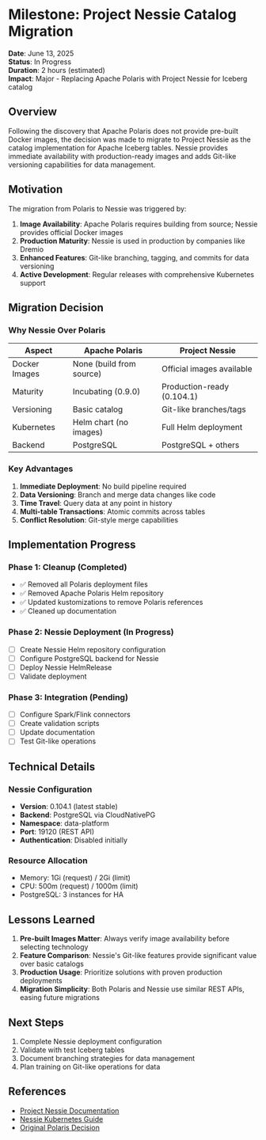 # Milestone: Project Nessie Catalog Migration

**Date**: June 13, 2025  
**Status**: In Progress  
**Duration**: 2 hours (estimated)  
**Impact**: Major - Replacing Apache Polaris with Project Nessie for Iceberg catalog

## Overview

Following the discovery that Apache Polaris does not provide pre-built Docker images, the decision was made to migrate to Project Nessie as the catalog implementation for Apache Iceberg tables. Nessie provides immediate availability with production-ready images and adds Git-like versioning capabilities for data management.

## Motivation

The migration from Polaris to Nessie was triggered by:
1. **Image Availability**: Apache Polaris requires building from source; Nessie provides official Docker images
2. **Production Maturity**: Nessie is used in production by companies like Dremio
3. **Enhanced Features**: Git-like branching, tagging, and commits for data versioning
4. **Active Development**: Regular releases with comprehensive Kubernetes support

## Migration Decision

### Why Nessie Over Polaris

| Aspect | Apache Polaris | Project Nessie |
|--------|---------------|----------------|
| Docker Images | None (build from source) | Official images available |
| Maturity | Incubating (0.9.0) | Production-ready (0.104.1) |
| Versioning | Basic catalog | Git-like branches/tags |
| Kubernetes | Helm chart (no images) | Full Helm deployment |
| Backend | PostgreSQL | PostgreSQL + others |

### Key Advantages

1. **Immediate Deployment**: No build pipeline required
2. **Data Versioning**: Branch and merge data changes like code
3. **Time Travel**: Query data at any point in history
4. **Multi-table Transactions**: Atomic commits across tables
5. **Conflict Resolution**: Git-style merge capabilities

## Implementation Progress

### Phase 1: Cleanup (Completed)
- ✅ Removed all Polaris deployment files
- ✅ Removed Apache Polaris Helm repository
- ✅ Updated kustomizations to remove Polaris references
- ✅ Cleaned up documentation

### Phase 2: Nessie Deployment (In Progress)
- [ ] Create Nessie Helm repository configuration
- [ ] Configure PostgreSQL backend for Nessie
- [ ] Deploy Nessie HelmRelease
- [ ] Validate deployment

### Phase 3: Integration (Pending)
- [ ] Configure Spark/Flink connectors
- [ ] Create validation scripts
- [ ] Update documentation
- [ ] Test Git-like operations

## Technical Details

### Nessie Configuration
- **Version**: 0.104.1 (latest stable)
- **Backend**: PostgreSQL via CloudNativePG
- **Namespace**: data-platform
- **Port**: 19120 (REST API)
- **Authentication**: Disabled initially

### Resource Allocation
- Memory: 1Gi (request) / 2Gi (limit)
- CPU: 500m (request) / 1000m (limit)
- PostgreSQL: 3 instances for HA

## Lessons Learned

1. **Pre-built Images Matter**: Always verify image availability before selecting technology
2. **Feature Comparison**: Nessie's Git-like features provide significant value over basic catalogs
3. **Production Usage**: Prioritize solutions with proven production deployments
4. **Migration Simplicity**: Both Polaris and Nessie use similar REST APIs, easing future migrations

## Next Steps

1. Complete Nessie deployment configuration
2. Validate with test Iceberg tables
3. Document branching strategies for data management
4. Plan training on Git-like operations for data

## References

- [Project Nessie Documentation](https://projectnessie.org/)
- [Nessie Kubernetes Guide](https://projectnessie.org/guides/kubernetes/)
- [Original Polaris Decision](/docs/milestones/2025-06-12-polaris-catalog-decision.md)